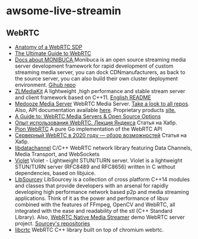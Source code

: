 # awsome-live-streamin

## WebRTC
* [Anatomy of a WebRTC SDP](https://webrtchacks.com/sdp-anatomy/)
* [The Ultimate Guide to WebRTC](https://www.liveswitch.io/ultimate-guide-to-webrtc)
* [Docs about MONIBUCA ](http://docs.monibuca.com/) Monibuca is an open source streaming media server development framework for rapid development of custom streaming media server, you can dock CDNmanufacturers, as back to the source server, you can also build their own cluster deployment environment. [Gihub repo](https://github.com/langhuihui/monibuca)
* [ZLMediaKit](https://github.com/ZLMediaKit/ZLMediaKit) A lightweight ,high performance and stable stream server and client framework based on C++11. [English README](https://github.com/ZLMediaKit/ZLMediaKit)
* [Medooze Media Server](https://github.com/medooze/media-server) WebRTC Media Server. [Take a look to all repos](https://github.com/medooze). Also, API documentation available [here](https://medooze.github.io/media-server-node/#mediaserver). Proprietary products [site.](http://medooze.com/)
* [A Guide to: WebRTC Media Servers & Open Source Options](https://webrtc.ventures/2017/11/a-guide-to-webrtc-media-servers-open-source-options/)
* [Опыт использования WebRTC. Лекция Яндекса](https://habr.com/ru/company/yandex/blog/419951/) Статья на Хабр.
* [Pion WebRTC](https://github.com/pion/webrtc) A pure Go implementation of the WebRTC API
* [Серверный WebRTC в 2020 году — обзор возможностей](https://habr.com/ru/post/512496/) Статья на Хабр.
* [libdatachannel](https://github.com/paullouisageneau/libdatachannel) C/C++ WebRTC network library featuring Data Channels, Media Transport, and WebSockets
* [Violet](https://github.com/paullouisageneau/violet) Violet - Lightweight STUN/TURN server. Violet is a lightweight STUN/TURN server (RFC8489 and RFC8656) written in C without dependencies, based on libjuice.
* [LibSourcey](https://github.com/sourcey/libsourcey) LibSourcey is a collection of cross platform C++14 modules and classes that provide developers with an arsenal for rapidly developing high performance network based p2p and media streaming applications. Think of it as the power and performance of libuv combined with the features of FFmpeg, OpenCV and WebRTC, all integrated with the ease and readability of the stl (C++ Standard Library). Also, [WebRTC Native Media Streamer](https://github.com/sourcey/webrtcnativelabs) demo WebRTC server project. [Sourcey's repositories](https://github.com/orgs/sourcey/repositories)
* [libcrtc](https://github.com/vmolsa/libcrtc) WebRTC C++ library built on top of chromium webrtc.
